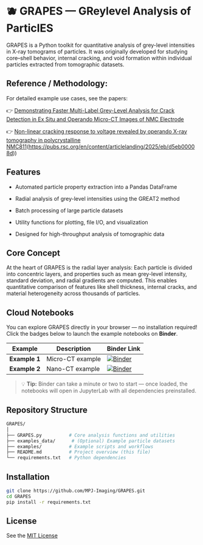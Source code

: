 # 🫐 GRAPES — GReylevel Analysis of ParticlES

GRAPES is a Python toolkit for quantitative analysis of grey-level intensities in X-ray tomograms of particles.
It was originally developed for studying core–shell behavior, internal cracking, and void formation within individual particles extracted from tomographic datasets.

## Reference / Methodology:
For detailed example use cases, see the papers:

👉 [Demonstrating Faster Multi-Label Grey-Level Analysis for Crack Detection in Ex Situ and Operando Micro-CT Images of NMC Electrode](https://onlinelibrary.wiley.com/doi/full/10.1002/smtd.202500082)

👉 [Non-linear cracking response to voltage revealed by operando X-ray tomography in polycrystalline NMC811](https://onlinelibrary.wiley.com/doi/full/10.1002/smtd.202500082)(https://pubs.rsc.org/en/content/articlelanding/2025/eb/d5eb00008d))

## Features
- Automated particle property extraction into a Pandas DataFrame

- Radial analysis of grey-level intensities using the GREAT2 method

- Batch processing of large particle datasets

- Utility functions for plotting, file I/O, and visualization

- Designed for high-throughput analysis of tomographic data

## Core Concept
At the heart of GRAPES is the radial layer analysis:
Each particle is divided into concentric layers, and properties such as mean grey-level intensity, standard deviation, and radial gradients are computed.
This enables quantitative comparison of features like shell thickness, internal cracks, and material heterogeneity across thousands of particles.

## Cloud Notebooks

You can explore GRAPES directly in your browser — no installation required!  
Click the badges below to launch the example notebooks on **Binder**.

| Example | Description | Binder Link |
|----------|--------------|--------------|
| **Example 1** | Micro-CT example | [![Binder](https://mybinder.org/badge_logo.svg)](https://mybinder.org/v2/gh/MPJ-Imaging/GRAPES/HEAD?labpath=examples/example_1.ipynb) |
| **Example 2** | Nano-CT example | [![Binder](https://mybinder.org/badge_logo.svg)](https://mybinder.org/v2/gh/MPJ-Imaging/GRAPES/HEAD?labpath=examples/example_2.ipynb) |

> 💡 **Tip:** Binder can take a minute or two to start — once loaded, the notebooks will open in JupyterLab with all dependencies preinstalled.


## Repository Structure
```bash
GRAPES/
│
├── GRAPES.py          # Core analysis functions and utilities
├── examples_data/      # (Optional) Example particle datasets
├── examples/          # Example scripts and workflows
├── README.md          # Project overview (this file)
└── requirements.txt   # Python dependencies
```

## Installation
```bash
git clone https://github.com/MPJ-Imaging/GRAPES.git
cd GRAPES
pip install -r requirements.txt
```

## License
See the [MIT License](LICENSE)
